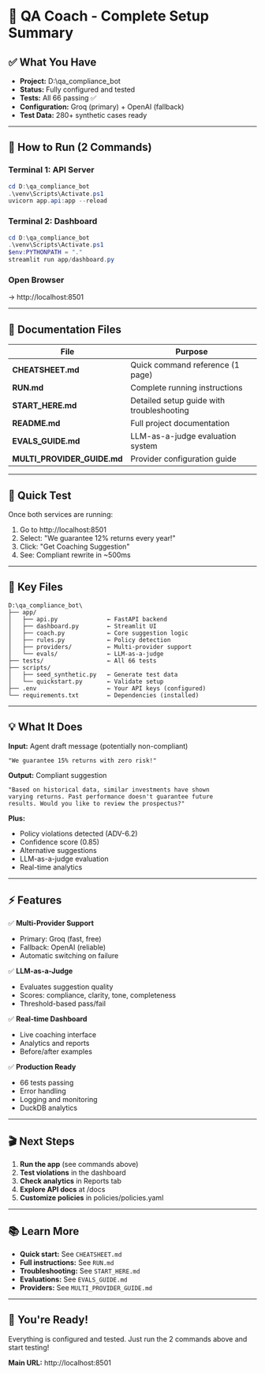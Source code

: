 # 🎯 QA Coach - Complete Setup Summary

## ✅ What You Have

- **Project:** D:\qa_compliance_bot
- **Status:** Fully configured and tested
- **Tests:** All 66 passing ✅
- **Configuration:** Groq (primary) + OpenAI (fallback)
- **Test Data:** 280+ synthetic cases ready

---

## 🚀 How to Run (2 Commands)

### **Terminal 1: API Server**
```powershell
cd D:\qa_compliance_bot
.\venv\Scripts\Activate.ps1
uvicorn app.api:app --reload
```

### **Terminal 2: Dashboard**
```powershell
cd D:\qa_compliance_bot
.\venv\Scripts\Activate.ps1
$env:PYTHONPATH = "."
streamlit run app/dashboard.py
```

### **Open Browser**
→ http://localhost:8501

---

## 📖 Documentation Files

| File | Purpose |
|------|---------|
| **CHEATSHEET.md** | Quick command reference (1 page) |
| **RUN.md** | Complete running instructions |
| **START_HERE.md** | Detailed setup guide with troubleshooting |
| **README.md** | Full project documentation |
| **EVALS_GUIDE.md** | LLM-as-a-judge evaluation system |
| **MULTI_PROVIDER_GUIDE.md** | Provider configuration guide |

---

## 🎯 Quick Test

Once both services are running:

1. Go to http://localhost:8501
2. Select: "We guarantee 12% returns every year!"
3. Click: "Get Coaching Suggestion"
4. See: Compliant rewrite in ~500ms

---

## 🔧 Key Files

```
D:\qa_compliance_bot\
├── app/
│   ├── api.py              ← FastAPI backend
│   ├── dashboard.py        ← Streamlit UI
│   ├── coach.py            ← Core suggestion logic
│   ├── rules.py            ← Policy detection
│   ├── providers/          ← Multi-provider support
│   └── evals/              ← LLM-as-a-judge
├── tests/                  ← All 66 tests
├── scripts/
│   ├── seed_synthetic.py   ← Generate test data
│   └── quickstart.py       ← Validate setup
├── .env                    ← Your API keys (configured)
└── requirements.txt        ← Dependencies (installed)
```

---

## 💡 What It Does

**Input:** Agent draft message (potentially non-compliant)
```
"We guarantee 15% returns with zero risk!"
```

**Output:** Compliant suggestion
```
"Based on historical data, similar investments have shown 
varying returns. Past performance doesn't guarantee future 
results. Would you like to review the prospectus?"
```

**Plus:**
- Policy violations detected (ADV-6.2)
- Confidence score (0.85)
- Alternative suggestions
- LLM-as-a-judge evaluation
- Real-time analytics

---

## ⚡ Features

✅ **Multi-Provider Support**
- Primary: Groq (fast, free)
- Fallback: OpenAI (reliable)
- Automatic switching on failure

✅ **LLM-as-a-Judge**
- Evaluates suggestion quality
- Scores: compliance, clarity, tone, completeness
- Threshold-based pass/fail

✅ **Real-time Dashboard**
- Live coaching interface
- Analytics and reports
- Before/after examples

✅ **Production Ready**
- 66 tests passing
- Error handling
- Logging and monitoring
- DuckDB analytics

---

## 🎬 Next Steps

1. **Run the app** (see commands above)
2. **Test violations** in the dashboard
3. **Check analytics** in Reports tab
4. **Explore API docs** at /docs
5. **Customize policies** in policies/policies.yaml

---

## 📚 Learn More

- **Quick start:** See `CHEATSHEET.md`
- **Full instructions:** See `RUN.md`
- **Troubleshooting:** See `START_HERE.md`
- **Evaluations:** See `EVALS_GUIDE.md`
- **Providers:** See `MULTI_PROVIDER_GUIDE.md`

---

## 🎉 You're Ready!

Everything is configured and tested. Just run the 2 commands above and start testing!

**Main URL:** http://localhost:8501
